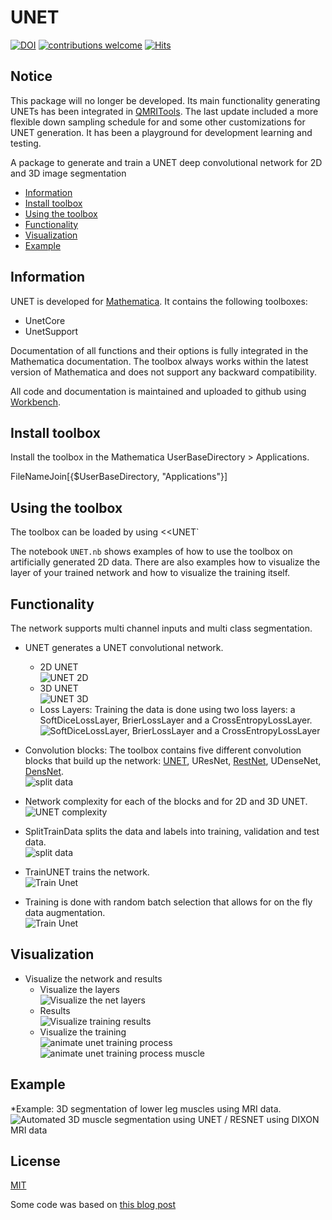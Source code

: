 # UNET

[![DOI](https://zenodo.org/badge/137186334.svg)](https://zenodo.org/badge/latestdoi/137186334)
[![contributions welcome](https://img.shields.io/badge/contributions-welcome-brightgreen.svg?style=flat)](https://github.com/dwyl/esta/issues)
[![Hits](https://hits.seeyoufarm.com/api/count/incr/badge.svg?url=https%3A%2F%2Fgithub.com%2Fmfroeling%2FUNET&count_bg=%2379C83D&title_bg=%23555555&icon=&icon_color=%23E7E7E7&title=hits&edge_flat=false)](https://hits.seeyoufarm.com)

## Notice

This package will no longer be developed. Its main functionality generating UNETs has been integrated in [QMRITools](www.qmritools.com).
The last update included a more flexible down sampling schedule for and some other customizations for UNET generation.
It has been a playground for development learning and testing.

A package to generate and train a UNET deep convolutional network for 2D and 3D image segmentation

* [Information](#information)
* [Install toolbox](#install-toolbox)
* [Using the toolbox](#using-the-toolbox)
* [Functionality](#functionality)
* [Visualization](#visualization)
* [Example](#example)

## Information

UNET is developed for [Mathematica](https://www.wolfram.com/mathematica/).
It contains the following toolboxes:

* UnetCore
* UnetSupport

Documentation of all functions and their options is fully integrated in the Mathematica documentation.
The toolbox always works within the latest version of Mathematica and does not support any backward compatibility.

All code and documentation is maintained and uploaded to github using [Workbench](https://www.wolfram.com/workbench/).

## Install toolbox

Install the toolbox in the Mathematica UserBaseDirectory > Applications.

 FileNameJoin[{$UserBaseDirectory, "Applications"}]
  
## Using the toolbox

The toolbox can be loaded by using <<UNET`

The notebook ``UNET.nb`` shows examples of how to use the toolbox on artificially generated 2D data.
There are also examples how to visualize the layer of your trained network and how to visualize the training itself.

## Functionality

The network supports multi channel inputs and multi class segmentation.

* UNET generates a UNET convolutional network.  
  * 2D UNET  
![UNET 2D](https://github.com/mfroeling/UNET/blob/master/images/UNET2D.PNG)  
  * 3D UNET  
![UNET 3D](https://github.com/mfroeling/UNET/blob/master/images/UNET3D.PNG)  
  * Loss Layers: Training the data is done using two loss layers: a SoftDiceLossLayer, BrierLossLayer and a CrossEntropyLossLayer.  
![SoftDiceLossLayer, BrierLossLayer and a CrossEntropyLossLayer](https://github.com/mfroeling/UNET/blob/master/images/Loss.PNG)  

* Convolution blocks: The toolbox contains five different convolution blocks that build up the network: [UNET](https://arxiv.org/abs/1505.04597), UResNet, [RestNet](https://arxiv.org/abs/1512.03385), UDenseNet, [DensNet](https://arxiv.org/abs/1608.06993).  
![split data](https://github.com/mfroeling/UNET/blob/master/images/convblocks.PNG)

* Network complexity for each of the blocks and for 2D and 3D UNET.
![UNET complexity](https://github.com/mfroeling/UNET/blob/master/images/networks.png)

* SplitTrainData splits the data and labels into training, validation and test data.  
![split data](https://github.com/mfroeling/UNET/blob/master/images/Split.PNG)

* TrainUNET trains the network.  
![Train Unet](https://github.com/mfroeling/UNET/blob/master/images/Train.PNG)

* Training is done with random batch selection that allows for on the fly data augmentation.  
![Train Unet](https://github.com/mfroeling/UNET/blob/master/images/batch.png)

## Visualization

* Visualize the network and results
  * Visualize the layers  
![Visualize the net layers](https://github.com/mfroeling/UNET/blob/master/images/Visualize1.PNG)
  * Results  
![Visualize training results](https://github.com/mfroeling/UNET/blob/master/images/Visualize2.PNG)
  * Visualize the training  
![animate unet training process](https://github.com/mfroeling/UNET/blob/master/images/amin0-v2.gif)  
![animate unet training process muscle](https://github.com/mfroeling/UNET/blob/master/images/anim.gif)

## Example

*Example: 3D segmentation of lower leg muscles using MRI data.  
![Automated 3D muscle segmentation using UNET / RESNET using DIXON MRI data](https://github.com/mfroeling/UNET/blob/master/images/Muscle_Segmentation.jpg)

## License

[MIT](https://opensource.org/licenses/MIT)

Some code was based on [this blog post](https://github.com/alihashmiii/UNet-Segmentation-Wolfram)
